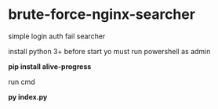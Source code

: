 # brute-force-nginx-searcher
simple login auth fail searcher

install python 3+
before start yo must run powershell as admin 

**pip install alive-progress**

run cmd

**py index.py**
